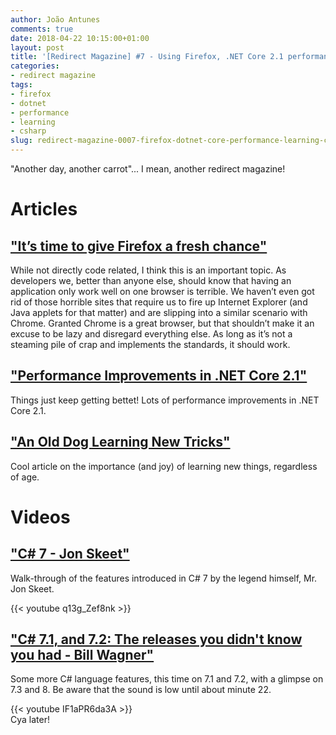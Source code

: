 ```yaml
---
author: João Antunes
comments: true
date: 2018-04-22 10:15:00+01:00
layout: post
title: '[Redirect Magazine] #7 - Using Firefox, .NET Core 2.1 performance improvements, learning new skills and new C# features'
categories:
- redirect magazine
tags:
- firefox
- dotnet
- performance
- learning
- csharp
slug: redirect-magazine-0007-firefox-dotnet-core-performance-learning-csharp
---
```


"Another day, another carrot"... I mean, another redirect magazine!
# Articles
## ["It’s time to give Firefox a fresh chance"](https://www.theverge.com/2018/4/15/17239548/firefox-chrome-safari-competition)
While not directly code related, I think this is an important topic. As developers we, better than anyone else, should know that having an application only work well on one browser is terrible. We haven’t even got rid of those horrible sites that require us to fire up Internet Explorer (and Java applets for that matter) and are slipping into a similar scenario with Chrome. Granted Chrome is a great browser, but that shouldn’t make it an excuse to be lazy and disregard everything else. As long as it’s not a steaming pile of crap and implements the standards, it should work.
<br/>
## ["Performance Improvements in .NET Core 2.1"](https://blogs.msdn.microsoft.com/dotnet/2018/04/18/performance-improvements-in-net-core-2-1/)
Things just keep getting bettet! Lots of performance improvements in .NET Core 2.1.
<br/>
## ["An Old Dog Learning New Tricks"](https://dev.to/threedeeprinter/an-old-dog-learning-new-tricks-5b7h)
Cool article on the importance (and joy) of learning new things, regardless of age.
<br/>
# Videos
## ["C# 7 - Jon Skeet"](https://youtu.be/q13g_Zef8nk)
Walk-through of the features introduced in C# 7 by the legend himself, Mr. Jon Skeet.

{{< youtube q13g_Zef8nk >}}
<br/>
## ["C# 7.1, and 7.2: The releases you didn't know you had - Bill Wagner"](https://youtu.be/IF1aPR6da3A)
Some more C# language features, this time on 7.1 and 7.2, with a glimpse on 7.3 and 8. Be aware that the sound is low until about minute 22.

{{< youtube IF1aPR6da3A >}}
<br/>
Cya later!